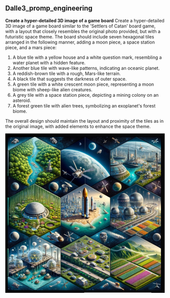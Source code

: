## Dalle3_promp_engineering

**Create a hyper-detailed 3D image of a game board**
Create a hyper-detailed 3D image of a game board similar to the 'Settlers of Catan' board game, with a layout that closely resembles the original photo provided, but with a futuristic space theme. The board should include seven hexagonal tiles arranged in the following manner, adding a moon piece, a space station piece, and a mars piece: 

1. A blue tile with a yellow house and a white question mark, resembling a water planet with a hidden feature. 
2. Another blue tile with wave-like patterns, indicating an oceanic planet. 
3. A reddish-brown tile with a rough, Mars-like terrain. 
4. A black tile that suggests the darkness of outer space. 
5. A green tile with a white crescent moon piece, representing a moon biome with sheep-like alien creatures. 
6. A grey tile with a space station piece, depicting a mining colony on an asteroid. 
7. A forest green tile with alien trees, symbolizing an exoplanet's forest biome.

The overall design should maintain the layout and proximity of the tiles as in the original image, with added elements to enhance the space theme.

![AI_enhanced_board](AI_enhanced_board.jpeg)
